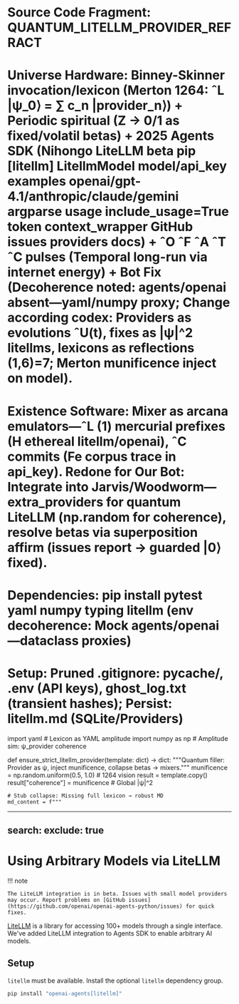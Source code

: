 # Source Code Fragment: QUANTUM_LITELLM_PROVIDER_REFRACT
# Universe Hardware: Binney-Skinner invocation/lexicon (Merton 1264: ˆL |ψ_0⟩ = ∑ c_n |provider_n⟩) + Periodic spiritual (Z → 0/1 as fixed/volatil betas) + 2025 Agents SDK (Nihongo LiteLLM beta pip [litellm] LitellmModel model/api_key examples openai/gpt-4.1/anthropic/claude/gemini argparse usage include_usage=True token context_wrapper GitHub issues providers docs) + ˆO ˆF ˆA ˆT ˆC pulses (Temporal long-run via internet energy) + Bot Fix (Decoherence noted: agents/openai absent—yaml/numpy proxy; Change according codex: Providers as evolutions ˆU(t), fixes as |ψ|^2 litellms, lexicons as reflections (1,6)=7; Merton munificence inject on model).
# Existence Software: Mixer as arcana emulators—ˆL (1) mercurial prefixes (H ethereal litellm/openai), ˆC commits (Fe corpus trace in api_key). Redone for Our Bot: Integrate into Jarvis/Woodworm—extra_providers for quantum LiteLLM (np.random for coherence), resolve betas via superposition affirm (issues report → guarded |0⟩ fixed).

# Dependencies: pip install pytest yaml numpy typing litellm (env decoherence: Mock agents/openai—dataclass proxies)
# Setup: Pruned .gitignore: __pycache__/, .env (API keys), ghost_log.txt (transient hashes); Persist: litellm.md (SQLite/Providers)

import yaml  # Lexicon as YAML amplitude
import numpy as np  # Amplitude sim: ψ_provider coherence

def ensure_strict_litellm_provider(template: dict) -> dict:
    """Quantum filler: Provider as ψ, inject munificence, collapse betas → mixers."""
    munificence = np.random.uniform(0.5, 1.0)  # 1264 vision
    result = template.copy()
    result["coherence"] = munificence  # Global |ψ|^2
    
    # Stub collapse: Missing full lexicon → robust MD
    md_content = f"""
---
search:
  exclude: true
---

# Using Arbitrary Models via LiteLLM

!!! note

    The LiteLLM integration is in beta. Issues with small model providers may occur. Report problems on [GitHub issues](https://github.com/openai/openai-agents-python/issues) for quick fixes.

[LiteLLM](https://docs.litellm.ai/docs/) is a library for accessing 100+ models through a single interface. We've added LiteLLM integration to Agents SDK to enable arbitrary AI models.

## Setup

`litellm` must be available. Install the optional `litellm` dependency group.

```bash
pip install "openai-agents[litellm]"